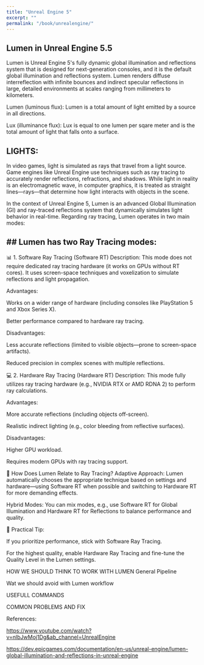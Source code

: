 ```yaml
---
title: "Unreal Engine 5"
excerpt: ""
permalink: "/book/unrealengine/"
---
```


## Lumen in Unreal Engine 5.5 

Lumen is Unreal Engine 5's fully dynamic global illumination and reflections system that is designed for next-generation consoles, and it is the default global illumination and reflections system. Lumen renders diffuse interreflection with infinite bounces and indirect specular reflections in large, detailed environments at scales ranging from millimeters to kilometers.

Lumen (luminous flux): 
Lumen is a total amount of light emitted by a source in all directions.

Lux (illuminance flux):
Lux is equal to one lumen per sqare meter and is the total amount of light that falls onto a surface. 

## LIGHTS:

In video games, light is simulated as rays that travel from a light source. Game engines like Unreal Engine use techniques such as ray tracing to accurately render reflections, refractions, and shadows. While light in reality is an electromagnetic wave, in computer graphics, it is treated as straight lines—rays—that determine how light interacts with objects in the scene.

In the context of Unreal Engine 5, Lumen is an advanced Global Illumination (GI) and ray-traced reflections system that dynamically simulates light behavior in real-time. Regarding ray tracing, Lumen operates in two main modes:

## ## Lumen has two Ray Tracing modes:

📊 1. Software Ray Tracing (Software RT)
Description: This mode does not require dedicated ray tracing hardware (it works on GPUs without RT cores). It uses screen-space techniques and voxelization to simulate reflections and light propagation.

Advantages:

Works on a wider range of hardware (including consoles like PlayStation 5 and Xbox Series X).

Better performance compared to hardware ray tracing.

Disadvantages:

Less accurate reflections (limited to visible objects—prone to screen-space artifacts).

Reduced precision in complex scenes with multiple reflections.

💻 2. Hardware Ray Tracing (Hardware RT)
Description: This mode fully utilizes ray tracing hardware (e.g., NVIDIA RTX or AMD RDNA 2) to perform ray calculations.

Advantages:

More accurate reflections (including objects off-screen).

Realistic indirect lighting (e.g., color bleeding from reflective surfaces).

Disadvantages:

Higher GPU workload.

Requires modern GPUs with ray tracing support.

🎯 How Does Lumen Relate to Ray Tracing?
Adaptive Approach: Lumen automatically chooses the appropriate technique based on settings and hardware—using Software RT when possible and switching to Hardware RT for more demanding effects.

Hybrid Modes: You can mix modes, e.g., use Software RT for Global Illumination and Hardware RT for Reflections to balance performance and quality.

🔧 Practical Tip:

If you prioritize performance, stick with Software Ray Tracing.

For the highest quality, enable Hardware Ray Tracing and fine-tune the Quality Level in the Lumen settings.







HOW WE SHOULD THINK TO WORK WITH LUMEN General Pipeline

Wat we should avoid with Lumen workflow

USEFULL COMMANDS

COMMON PROBLEMS AND FIX



References:

https://www.youtube.com/watch?v=nlbJwMoj1Dg&ab_channel=UnrealEngine

https://dev.epicgames.com/documentation/en-us/unreal-engine/lumen-global-illumination-and-reflections-in-unreal-engine
